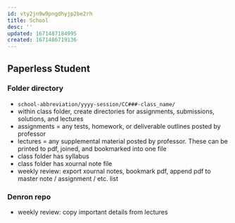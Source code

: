 ```yaml
---
id: vty2jn9w9pngdhyjp2be2rh
title: School
desc: ''
updated: 1671487184995
created: 1671486719136
---
```

## Paperless Student
### Folder directory
 * `school-abbreviation/yyyy-session/CC###-class_name/`
 * within class folder, create directories for assignments, submissions, solutions, and lectures
 * assignments = any tests, homework, or deliverable outlines posted by professor
 * lectures = any supplemental material posted by professor. These can be printed to pdf, joined, and bookmarked into one file
 * class folder has syllabus
 * class folder has xournal note file
 * weekly review: export xournal notes, bookmark pdf, append pdf to master note / assignment / etc. list
### Denron repo
* weekly review: copy important details from lectures